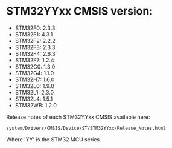 # STM32YYxx CMSIS version:

  * STM32F0: 2.3.3
  * STM32F1: 4.3.1
  * STM32F2: 2.2.2
  * STM32F3: 2.3.3
  * STM32F4: 2.6.3
  * STM32F7: 1.2.4
  * STM32G0: 1.3.0
  * STM32G4: 1.1.0
  * STM32H7: 1.6.0
  * STM32L0: 1.9.0
  * STM32L1: 2.3.0
  * STM32L4: 1.5.1
  * STM32WB: 1.2.0

Release notes of each STM32YYxx CMSIS available here:

`system/Drivers/CMSIS/Device/ST/STM32YYxx/Release_Notes.html`

Where 'YY' is the STM32 MCU series.
